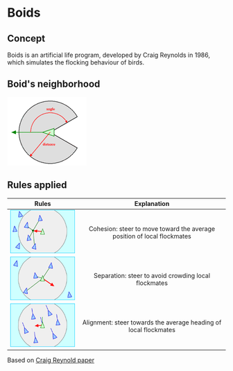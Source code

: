 # Boids

## Concept

Boids is an artificial life program, developed by Craig Reynolds in 1986, which simulates the flocking behaviour of birds.

## Boid's neighborhood 

![](img/neighborhood.gif)

## Rules applied

| Rules | Explanation |
| --- | :-----: |
| ![](img/cohesion.gif)| Cohesion: steer to move toward the average position of local flockmates |
| ![](img/separation.gif)| Separation: steer to avoid crowding local flockmates |
| ![](img/alignment.gif) | Alignment: steer towards the average heading of local flockmates |


Based on [Craig Reynold paper](https://www.red3d.com/cwr/boids/)